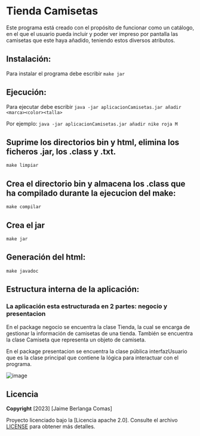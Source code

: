 # Tienda Camisetas
Este programa está creado con el propósito de funcionar como un catálogo, en el que el usuario pueda incluir y poder ver impreso por pantalla las camisetas que este haya añadido, teniendo estos diversos atributos.
## Instalación:
Para instalar el programa debe escribir `make jar`
## Ejecución:
Para ejecutar debe escribir `java -jar aplicacionCamisetas.jar añadir <marca><color><talla>`

Por ejemplo: `java -jar aplicacionCamisetas.jar añadir nike roja M`
## Suprime los directorios bin y html, elimina los ficheros .jar, los .class y .txt.
`make limpiar`
## Crea el directorio bin y almacena los .class que ha compilado durante la ejecucion del make:
`make compilar`
## Crea el jar
`make jar`
## Generación del html:
`make javadoc`
## Estructura interna de la aplicación:
### La aplicación esta estructurada en 2 partes: negocio y presentacion
En el package negocio se encuentra la clase Tienda, la cual se encarga de gestionar la información de camisetas de una tienda. También se encuentra la clase Camiseta que representa un objeto de camiseta.

En el package presentacion se encuentra la clase pública interfazUsuario que es la clase principal que contiene la lógica para interactuar con el programa.

![image](https://github.com/manutabasco/tiendaZapatillas/assets/145661237/a7f1ffde-d132-4351-8f3f-dc080e7360a6)

## Licencia
**Copyright** [2023] [Jaime Berlanga Comas]

Proyecto licenciado bajo la [Licencia apache 2.0]. Consulte el  archivo [LICENSE](LICENSE.txt) para obtener más detalles.
